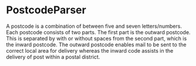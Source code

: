 # PostcodeParser
A postcode is a combination of between five and seven letters/numbers. Each postcode consists of two parts. The first part is the outward postcode. This is separated by with or without spaces from the second part, which is the  inward postcode. The outward postcode enables mail to be sent to the correct local area for delivery whereas the  inward code assists in the delivery of post within a postal district.
